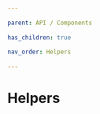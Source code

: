 ```yaml
---
          
parent: API / Components
          
has_children: true
          
nav_order: Helpers
          
---
```

          
# Helpers